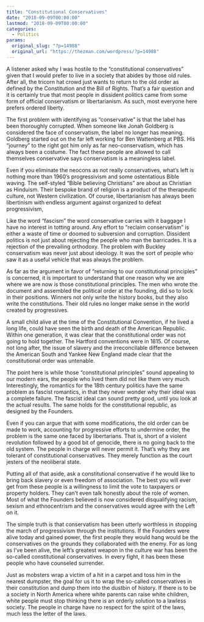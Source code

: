 ```yaml
---
title: "Constitutional Conservatives"
date: "2018-09-09T00:00:00"
lastmod: "2018-09-09T00:00:00"
categories:
  - Politics
params:
  original_slug: "?p=14988"
  original_url: "https://thezman.com/wordpress/?p=14988"
---
```


A listener asked why I was hostile to the “constitutional conservatives”
given that I would prefer to live in a society that abides by those old
rules. After all, the tricorn hat crowd just wants to return to the old
order as defined by the Constitution and the Bill of Rights. That’s a
fair question and it is certainly true that most people in dissident
politics came from some form of official conservatism or libertarianism.
As such, most everyone here prefers ordered liberty.

The first problem with identifying as “conservative” is that the label
has been thoroughly corrupted. When someone like Jonah Goldberg is
considered the face of conservatism, the label no longer has meaning.
Goldberg started out on the far left working for Ben Wattenberg at PBS.
His “journey” to the right got him only as far neo-conservatism, which
has always been a costume. The fact these people are allowed to call
themselves conservative says conservatism is a meaningless label.

Even if you eliminate the neocons as not really conservatives, what’s
left is nothing more than 1960’s progressivism and some ostentatious
Bible waving. The self-styled “Bible believing Christians” are about as
Christian as Hinduism. Their bespoke brand of religion is a product of
the therapeutic culture, not Western civilization. Of course,
libertarianism has always been libertinism with endless argument against
organized to defeat progressivism,

Like the word “fascism” the word conservative carries with it baggage I
have no interest in totting around. Any effort to “reclaim conservatism”
is either a waste of time or doomed to subversion and corruption.
Dissident politics is not just about rejecting the people who man the
barricades. It is a rejection of the prevailing orthodoxy. The problem
with Buckley conservatism was never just about ideology. It was the sort
of people who saw it as a useful vehicle that was always the problem.

As far as the argument in favor of “returning to our constitutional
principles” is concerned, it is important to understand that one reason
why we are where we are now is those constitutional principles. The men
who wrote the document and assembled the political order at the
founding, did so to lock in their positions. Winners not only write the
history books, but they also write the constitutions. Their old rules no
longer make sense in the world created by progressives.

A small child alive at the time of the Constitutional Convention, if he
lived a long life, could have seen the birth and death of the American
Republic. Within one generation, it was clear that the constitutional
order was not going to hold together. The Hartford conventions were in
1815. Of course, not long after, the issue of slavery and the
irreconcilable difference between the American South and Yankee New
England made clear that the constitutional order was untenable.

The point here is while those “constitutional principles” sound
appealing to our modern ears, the people who lived them did not like
them very much. Interestingly, the romantics for the 18th century
politics have the same problem as fascist romantics, in that they never
wonder why their ideal was a complete failure. The fascist ideal can
sound pretty good, until you look at the actual results. The same holds
for the constitutional republic, as designed by the Founders.

Even if you can argue that with some modifications, the old order can be
made to work, accounting for progressive efforts to undermine order, the
problem is the same one faced by libertarians. That is, short of a
violent revolution followed by a good bit of genocide, there is no going
back to the old system. The people in charge will never permit it.
That’s why they are tolerant of constitutional conservatives. They
merely function as the court jesters of the neoliberal state.

Putting all of that aside, ask a constitutional conservative if he would
like to bring back slavery or even freedom of association. The best you
will ever get from these people is a willingness to limit the vote to
taxpayers or property holders. They can’t even talk honestly about the
role of women. Most of what the Founders believed is now considered
disqualifying racism, sexism and ethnocentrism and the conservatives
would agree with the Left on it.

The simple truth is that conservatism has been utterly worthless in
stopping the march of progressivism through the institutions. If the
Founders were alive today and gained power, the first people they would
hang would be the conservatives on the grounds they collaborated with
the enemy. For as long as I’ve been alive, the left’s greatest weapon in
the culture war has been the so-called constitutional conservatives. In
every fight, it has been these people who have counseled surrender.

Just as mobsters wrap a victim of a hit in a carpet and toss him in the
nearest dumpster, the goal for us it to wrap the so-called conservatives
in their constitution and dump them into the dustbin of history. If
there is to be a society in North America where white parents can raise
white children, white people must stop thinking there is an orderly
solution to a lawless society. The people in charge have no respect for
the spirit of the laws, much less the letter of the laws.
